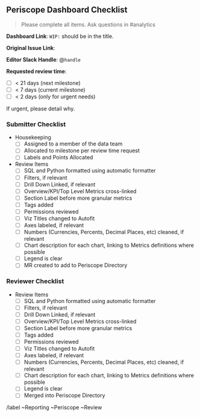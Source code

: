 ## Periscope Dashboard Checklist 

> Please complete all items. Ask questions in #analytics

**Dashboard Link**: 
`WIP:` should be in the title.

**Original Issue Link**:

**Editor Slack Handle**: @`handle`

**Requested review time**:
  - [ ] < 21 days (next milestone)
  - [ ] < 7 days (current milestone)
  - [ ] < 2 days (only for urgent needs)

If urgent, please detail why.

### Submitter Checklist

* Housekeeping
  - [ ] Assigned to a member of the data team
  - [ ] Allocated to milestone per review time request
  - [ ] Labels and Points Allocated

* Review Items
   * [ ] SQL and Python formatted using automatic formatter
   * [ ] Filters, if relevant
   * [ ] Drill Down Linked, if relevant
   * [ ] Overview/KPI/Top Level Metrics cross-linked
   * [ ] Section Label before more granular metrics
   * [ ] Tags added
   * [ ] Permissions reviewed
   * [ ] Viz Titles changed to Autofit
   * [ ] Axes labeled, if relevant
   * [ ] Numbers (Currencies, Percents, Decimal Places, etc) cleaned, if relevant
   * [ ] Chart description for each chart, linking to Metrics definitions where possible
   * [ ] Legend is clear
   * [ ] MR created to add to Periscope Directory

### Reviewer Checklist
* Review Items
   * [ ] SQL and Python formatted using automatic formatter
   * [ ] Filters, if relevant
   * [ ] Drill Down Linked, if relevant
   * [ ] Overview/KPI/Top Level Metrics cross-linked
   * [ ] Section Label before more granular metrics
   * [ ] Tags added
   * [ ] Permissions reviewed
   * [ ] Viz Titles changed to Autofit
   * [ ] Axes labeled, if relevant
   * [ ] Numbers (Currencies, Percents, Decimal Places, etc) cleaned, if relevant
   * [ ] Chart description for each chart, linking to Metrics definitions where possible
   * [ ] Legend is clear
   * [ ] Merged into Periscope Directory

/label ~Reporting ~Periscope ~Review